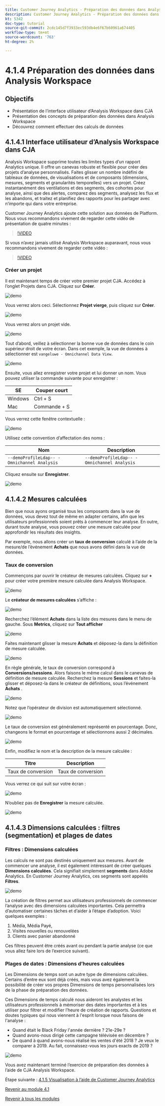 ```yaml
---
title: Customer Journey Analytics - Préparation des données dans Analysis Workspace
description: Customer Journey Analytics - Préparation des données dans Analysis Workspace
kt: 5342
doc-type: tutorial
source-git-commit: 2cdc145d7f3933ec593db4e6f67b60961a674405
workflow-type: tm+mt
source-wordcount: '763'
ht-degree: 2%

---
```


# 4.1.4 Préparation des données dans Analysis Workspace

## Objectifs

- Présentation de l’interface utilisateur d’Analysis Workspace dans CJA
- Présentation des concepts de préparation des données dans Analysis Workspace
- Découvrez comment effectuer des calculs de données

## 4.1.4.1 Interface utilisateur d’Analysis Workspace dans CJA

Analysis Workspace supprime toutes les limites types d’un rapport Analytics unique. Il offre un canevas robuste et flexible pour créer des projets d’analyse personnalisés. Faites glisser un nombre indéfini de tableaux de données, de visualisations et de composants (dimensions, mesures, segments et granularités temporelles) vers un projet. Créez instantanément des ventilations et des segments, des cohortes pour analyse, ainsi que des alertes, comparez des segments, analysez les flux et les abandons, et traitez et planifiez des rapports pour les partager avec n’importe qui dans votre entreprise.

Customer Journey Analytics ajoute cette solution aux données de Platform. Nous vous recommandons vivement de regarder cette vidéo de présentation de quatre minutes :

>[!VIDEO](https://video.tv.adobe.com/v/35109?quality=12&learn=on)

Si vous n’avez jamais utilisé Analysis Workspace auparavant, nous vous recommandons vivement de regarder cette vidéo :

>[!VIDEO](https://video.tv.adobe.com/v/26266?quality=12&learn=on)

### Créer un projet

Il est maintenant temps de créer votre premier projet CJA. Accédez à l’onglet Projets dans CJA.
Cliquez sur **Créer**.

![demo](./images/prmenu.png)

Vous verrez alors ceci. Sélectionnez **Projet vierge**, puis cliquez sur **Créer**.

![demo](./images/prmenu1.png)

Vous verrez alors un projet vide.

![demo](./images/premptyprojects.png)

Tout d’abord, veillez à sélectionner la bonne vue de données dans le coin supérieur droit de votre écran. Dans cet exemple, la vue de données à sélectionner est `vangeluwe - Omnichannel Data View`.

![demo](./images/prdv.png)

Ensuite, vous allez enregistrer votre projet et lui donner un nom. Vous pouvez utiliser la commande suivante pour enregistrer :

| SE | Couper court |
| ----------------- |-------------| 
| Windows | Ctrl + S |
| Mac | Commande + S |

Vous verrez cette fenêtre contextuelle :

![demo](./images/prsave.png)

Utilisez cette convention d’affectation des noms :

| Nom | Description |
| ----------------- |-------------| 
| `--demoProfileLdap-- - Omnichannel Analysis` | `--demoProfileLdap-- - Omnichannel Analysis` |

Cliquez ensuite sur **Enregistrer**.

![demo](./images/prsave2.png)

## 4.1.4.2 Mesures calculées

Bien que nous ayons organisé tous les composants dans la vue de données, vous devez tout de même en adapter certains, afin que les utilisateurs professionnels soient prêts à commencer leur analyse. En outre, durant toute analyse, vous pouvez créer une mesure calculée pour approfondir les résultats des insights.

Par exemple, nous allons créer un **taux de conversion** calculé à l’aide de la mesure/de l’événement **Achats** que nous avons défini dans la vue de données.

### Taux de conversion

Commençons par ouvrir le créateur de mesures calculées. Cliquez sur **+** pour créer votre première mesure calculée dans Analysis Workspace.

![demo](./images/pradd.png)

Le **créateur de mesures calculées** s’affiche :

![demo](./images/prbuilder.png)

Recherchez l’élément **Achats** dans la liste des mesures dans le menu de gauche. Sous **Metrics**, cliquez sur **Tout afficher**

![demo](./images/calcbuildercr1.png)

Faites maintenant glisser la mesure **Achats** et déposez-la dans la définition de mesure calculée.

![demo](./images/calcbuildercr2.png)

En règle générale, le taux de conversion correspond à **Conversions/sessions**. Alors faisons le même calcul dans le canevas de définition de mesure calculée. Recherchez la mesure **Sessions** et faites-la glisser et déposez-la dans le créateur de définitions, sous l’événement **Achats** .

![demo](./images/calcbuildercr3.png)

Notez que l’opérateur de division est automatiquement sélectionné.

![demo](./images/calcbuildercr4.png)

Le taux de conversion est généralement représenté en pourcentage. Donc, changeons le format en pourcentage et sélectionnons aussi 2 décimales.

![demo](./images/calcbuildercr5.png)

Enfin, modifiez le nom et la description de la mesure calculée :

| Titre | Description |
| ----------------- |-------------| 
| Taux de conversion | Taux de conversion |

Vous verrez ce qui suit sur votre écran :

![demo](./images/calcbuildercr6.png)

N’oubliez pas de **Enregistrer** la mesure calculée.

![demo](./images/pr9.png)

## 4.1.4.3 Dimensions calculées : filtres (segmentation) et plages de dates

### Filtres : Dimensions calculées

Les calculs ne sont pas destinés uniquement aux mesures. Avant de commencer une analyse, il est également intéressant de créer quelques **Dimensions calculées**. Cela signifiait simplement **segments** dans Adobe Analytics. En Customer Journey Analytics, ces segments sont appelés **Filtres**.

![demo](./images/prfilters.png)

La création de filtres permet aux utilisateurs professionnels de commencer l’analyse avec des dimensions calculées importantes. Cela permettra d’automatiser certaines tâches et d’aider à l’étape d’adoption. Voici quelques exemples :

1. Média, Média Payé,
2. Visites nouvelles ou renouvelées
3. Clients avec panier abandonné

Ces filtres peuvent être créés avant ou pendant la partie analyse (ce que vous allez faire lors de l’exercice suivant).

### Plages de dates : Dimensions d’heures calculées

Les Dimensions de temps sont un autre type de dimensions calculées. Certains d’entre eux sont déjà créés, mais vous avez également la possibilité de créer vos propres Dimensions de temps personnalisées lors de la phase de préparation des données.

Ces Dimensions de temps calculé nous aideront les analystes et les utilisateurs professionnels à mémoriser des dates importantes et à les utiliser pour filtrer et modifier l’heure de création de rapports. Questions et doutes typiques qui nous viennent à l&#39;esprit lorsque nous faisons de l&#39;analyse :

- Quand était le Black Friday l&#39;année dernière ? 21e-29e ?
- Quand avons-nous dirigé cette campagne télévisée en décembre ?
- De quand à quand avons-nous réalisé les ventes d&#39;été 2018 ? Je veux le comparer à 2019. Au fait, connaissez-vous les jours exacts de 2019 ?

![demo](./images/timedimensions.png)

Vous avez maintenant terminé l’exercice de préparation des données à l’aide de CJA Analysis Workspace.

Étape suivante : [4.1.5 Visualisation à l’aide de Customer Journey Analytics](./ex5.md)

[Revenir au module 4.1](./customer-journey-analytics-build-a-dashboard.md)

[Revenir à tous les modules](./../../../overview.md)
